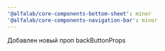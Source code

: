 ```yaml
---
'@alfalab/core-components-bottom-sheet': minor
'@alfalab/core-components-navigation-bar': minor
---
```


Добавлен новый проп backButtonProps
